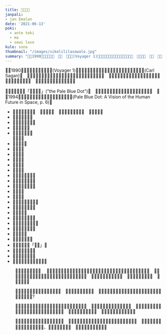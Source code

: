 ```yaml
---
title: ​󱥜​󱤨​󱤣​󱥲
janpali:
- jan Emalan
date: '2021-06-13'
poki:
  - ante toki
  - ma
  - sewi laso
kule: sona
thumbnail: "/images/sikelililasowalo.jpg"
summary: "​󱥫​󱥜1990​󱤡​󱤎󱦐󱥺󱤑󱦜　󱥘󱦜　󱦑​󱤽​󱥳(Voyager 1)​󱤧​󱥉​󱤉​󱥠​󱥁​󱥧​󱥷​󱥍​󱦗​󱤑​󱦘​󱦗​󱦗󱦐󱤔󱦜　󱦑󱦐󱥗󱦜　󱤕󱦜　󱥂󱦑(Carl Sagan)​󱦜　"
---
```

​󱥫​󱥜1990​󱤡​󱤎󱦐󱥺󱤑󱦜󱥘󱦜󱦑​󱤽​󱥳(Voyager 1)​󱤧​󱥉​󱤉​󱥠​󱥁​󱥧​󱥷​󱥍​󱦗​󱤑​󱦘​󱦗​󱦗󱦐󱤔󱦜󱦑󱦐󱥗󱦜󱤕󱦜󱥂󱦑(Carl Sagan)​󱦜　​󱤑󱦐󱤔󱦜󱦑󱦐󱥗󱦜󱤕󱦜󱥂󱦑​󱤧​󱤑​󱥍​󱦗​󱥡​󱤺​󱦘​󱤧​󱤑​󱥍​󱦗​󱥠​󱤪​󱦘​󱦜　​󱥫​󱥉​󱥍​󱦗​󱥠​󱥁​󱦘​󱤡​󱤎󱦐󱥺󱤑󱦜󱥘󱦜󱦑​󱤽​󱥳​󱤧​󱥶​󱤼​󱦕​󱤼​󱥧​󱤰​󱤑​󱦜　​󱥠​󱥁​󱤡​󱤰​󱤑​󱤧​󱥜​󱤨​󱤨​󱥲​󱤬​󱤩​󱥤​󱦜　

​󱥂​󱥍​󱦗​󱥠​󱥁​󱦘​󱤧「​󱥜​󱤨​󱤣​󱥲」("the Pale Blue Dot")​󱦜　​󱤑󱦐󱥗󱦜󱤕󱦜󱥂󱦑​󱤧​󱥬​󱤏​󱥔​󱤉​󱥣​󱥍​󱦗​󱥠​󱥁​󱦘​󱦜　​󱥫​󱥜1994​󱤡​󱤑󱦐󱥗󱦜󱤕󱦜󱥂󱦑​󱤧​󱥬​󱤉​󱥁​󱤬​󱤪​󱥆​󱥍​󱥂​󱥖(Pale Blue Dot: A Vision of the Human Future in Space, p. 6)​󱦜　

<div class="nobullets">
<ul>
  <li>​󱥄​󱤮​󱥝​󱤉​󱥜​󱤨​󱥁​󱦜　​󱥆​󱤧​󱤰​󱥁​󱦜　​󱥆​󱤧​󱤰​󱥍​󱦗​󱤴​󱤄​󱦘​󱦜　​󱥆​󱤧​󱤴​󱤄​󱦜　</li>
  <li>​󱤬​󱥆​󱤡​󱤑​󱥔​󱥞​󱤄</li>
  <li>​󱤊​󱤑​󱤄​󱥍​󱦗​󱥡​󱥞​󱦘</li>
  <li>​󱤊​󱤑​󱤄​󱤬​󱤟​󱥞</li>
  <li>​󱤊​󱤑​󱤬​󱤄​󱤧​󱤬​󱦜　 <br> ​󱥎​󱥔​󱤑​󱤄</li>
  <li>​󱤊​󱥎​󱤍​󱤑​󱤄</li>
  <li>​󱤊​󱤿​󱥚​󱤼</li>
  <li>​󱤊​󱤿​󱥷​󱤼</li>
  <li>​󱤊​󱤿​󱤋​󱤼</li>
  <li>​󱤊​󱤑​󱤃​󱤄</li>
  <li>​󱤊​󱤑​󱥵​󱤄</li>
  <li>​󱤊​󱤑​󱤄​󱥍​󱦗​󱥵​󱤂​󱦘</li>
  <li>​󱤊​󱤑​󱤄​󱥍​󱦗​󱤱​󱤟​󱦘</li>
  <li>​󱤊​󱤑​󱤄​󱥍​󱦗​󱥈​󱤟​󱦘</li>
  <li>​󱤊​󱤑​󱤤​󱤄</li>
  <li>​󱤊​󱤑​󱤅​󱤄</li>
  <li>​󱤊​󱤑​󱥮​󱤄​󱥍​󱦗​󱥅​󱥝​󱦘</li>
  <li>​󱤊​󱤱​󱤄​󱥍​󱦗​󱤑​󱤨​󱦘</li>
  <li>​󱤊​󱤑​󱤨​󱥷​󱤄</li>
  <li>​󱤊​󱤱​󱤄​󱥍​󱦗​󱤎​󱥝​󱦘</li>
  <li>​󱤊​󱤑​󱤃​󱤄​󱥍​󱦗​󱤰​󱥝​󱦘</li>
  <li>​󱤊​󱤑​󱤄​󱥍​󱦗​󱥌​󱤿​󱦘</li>
  <li>​󱤊​󱤑​󱤤​󱤍​󱤄</li>
  <li>​󱤊​󱤑​󱤄​󱤬​󱥡​󱤟​󱥣</li>
  <li>​󱤊​󱤑​󱤤​󱤄​󱥍​󱦗「​󱥵​󱤄」​󱦘</li>
  <li>​󱤊​󱤑​󱤄​󱥍​󱦗​󱥔​󱥚​󱦘</li>
  <li>​󱤊​󱤑​󱤄​󱥍​󱦗​󱥈​󱤍​󱦘</li>
  <li>​󱤧​󱤬​󱥳​󱤨​󱥍​󱦗​󱤜​󱤝​󱦘​󱤬​󱤩​󱥤</li>
</ul>
</div>

<div style="margin-left: 2rem">

​󱤄​󱤡​󱤰​󱤑​󱤧​󱤨​󱤼​󱤼​󱦜　
​󱥄​󱥠​󱤏​󱤉​󱥁​󱦝​󱤑​󱤤​󱥱​󱤼​󱤧​󱤖​󱤉​󱤿​󱥪​󱤫​󱥣​󱥧​󱥁​󱦝
​󱥫​󱤨​󱤡​󱥆​󱤧​󱤘​󱤖​󱤤​󱤬​󱥻​󱥍​󱦗​󱥜​󱤨​󱦘​󱦜　​󱥄​󱥠​󱤏​󱤉​󱥁​󱦝​󱤑​󱤬​󱥻​󱥳​󱤧​󱥌​󱤼​󱤉​󱤍​󱤼​󱥩​󱤑​󱥍​󱦗​󱤆​󱤨​󱦘​󱤬​󱥻​󱤆​󱦜　​󱥫​󱤼​󱤡​󱤑​󱤧​󱥡​󱤍​󱤉​󱤑​󱤆​󱦜　​󱤑​󱤧​󱥷​󱤷​󱤼​󱤉​󱤑​󱤆​󱦜　​󱥆​󱤧​󱥎​󱥱​󱥵​󱦜　

​󱥜​󱤨​󱥲​󱥁​󱤧​󱥶​󱤉​󱥎​󱥣​󱤉​󱥎​󱤤​󱥧​󱤑​󱤄​󱦜　​󱤰​󱤴​󱤧​󱥳​󱥨​󱤬​󱥏​󱥣​󱤄​󱦜　​󱤬​󱥏​󱥁​󱤡​󱤴​󱤄​󱤧​󱥡​󱤂​󱤉​󱥁​󱦝​󱥫​󱤖​󱤡​󱤌​󱤆​󱤧​󱦚​󱥔​󱦛​󱤂​󱦗​󱥔​󱦘​󱤉​󱤴​󱤄?

​󱤟​󱥡​󱤑​󱥍​󱦗​󱥫​󱤬​󱦘​󱤡​󱤰​󱤑​󱥨​󱤧​󱤓​󱤉​󱤗​󱤉​󱦁​󱤉​󱥑​󱤉​󱤔​󱤉​󱥢​󱦜　​󱥫​󱤨​󱤖​󱤡​󱤑​󱤄​󱤧​󱤘​󱤂​󱥩​󱤺​󱤰​󱤆​󱦜　​󱤑​󱥍​󱦗​󱤼​󱤨​󱦘​󱤧​󱤘​󱥩​󱤺​󱤰​󱤆​󱥨​󱥫​󱤨​󱤖​󱤡​󱤑​󱤧​󱤘​󱤂​󱥭​󱤉​󱤺​󱤆​󱦜　
​󱥁​󱤧​󱤘​󱥔​󱤇​󱤘​󱤍​󱥩​󱥞​󱦜　​󱥨​󱥫​󱤬​󱤡​󱤑​󱤄​󱤧​󱤬​󱤰​󱤑​󱥨​󱦜　

​󱥬​󱥁​󱤧​󱤬​󱦝​󱥡​󱤺​󱤧​󱥶​󱤉​󱥎​󱥣​󱤧​󱥔​󱤉​󱤑​󱦜　​󱥠​󱥶​󱥁​󱥍​󱦗​󱤰​󱤨​󱤴​󱦘​󱤧​󱥌​󱤮​󱤉​󱥈​󱥍​󱦗​󱥎​󱥣​󱤑​󱦘​󱥩​󱤴​󱤄​󱦜　​󱤴​󱤡​󱥆​󱤧​󱥣​󱤉​󱥁​󱦝​󱤴​󱤄​󱥄​󱥌​󱤉​󱥔​󱥩​󱤑​󱤆、​󱥄​󱤈​󱤉​󱥜​󱤨​󱤣​󱥲​󱦜　​󱤰​󱤱​󱤡​󱤴​󱤄​󱤧​󱥡​󱤉​󱥆​󱥨​󱦜　

</div>
